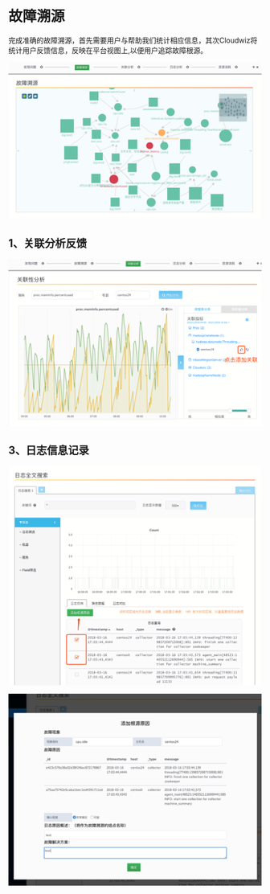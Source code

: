 # 故障溯源

完成准确的故障溯源，首先需要用户与帮助我们统计相应信息，其次Cloudwiz将统计用户反馈信息，反映在平台视图上,以便用户追踪故障根源。

![](/part4/images/rca_1.png)

## 1、关联分析反馈

![](/part4/images/rca_metrics.png)

## 3、日志信息记录

![](/part4/images/rca_logs.png)

![](/part4/images/rca_logs_2.png)
